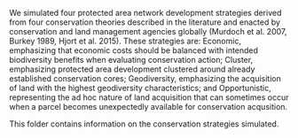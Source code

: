 We simulated four protected area network development strategies derived from four conservation theories described in the literature and enacted by conservation 
and land management agencies globally (Murdoch et al. 2007, Burkey 1989, Hjort et al. 2015). These strategies are: Economic, emphasizing that economic costs should be balanced
with intended biodiversity benefits when evaluating conservation action; Cluster, emphasizing protected area development clustered around already established conservation cores;
Geodiversity, emphasizing the acquisition of land with the highest geodiversity characteristics; and Opportunistic, representing the ad hoc nature of land acquisition that can
sometimes occur when a parcel becomes unexpectedly available for conservation acqusition.

This folder contains information on the conservation strategies simulated.
  
